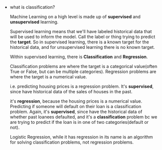 -   what is classification?
    
    Machine Learning on a high level is made up of **supervised** and **unsupervised** learning.
    
    Supervised learning means that we'll have labeled historical data that will be used to inform the model. Call the label or thing trying to predict the **target**. So in supervised learning, there is a known target for the historical data, and for unsupervised learning there is no known target.
    
    Within supervised learning, there is **Classification** and **Regression**.
    
    Classification problems are where the target is a categorical value(often True or False, but can be multiple categories). Regression problems are where the target is a numerical value.
    
    i.e. predicting housing prices is a regression problem. It's **supervised**, since have historical data of the sales of houses in the past.
    
    it's **regression**, because the housing prices is a numerical value. Predicting if someone will default on their loan is a classification problem. Again, it's **supervised**, since have the historical data of whether past loanees defaulted, and it's a **classification** problem bc we are trying to predict if the loan is in one of two categories(default or not).
    
    Logistic Regression, while it has regression in its name is an algorithm for solving classification problems, not regression problems.